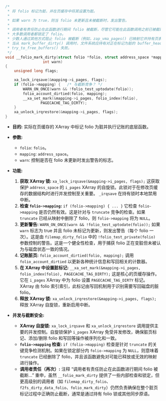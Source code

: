 ```c
/*
 * 将 folio 标记为脏，并在页缓存中将其设置为脏。
 *
 * 如果 warn 为 true，则当 folio 未更新且未被截断时，发出警告。
 *
 * 调用者有责任防止在此函数进行期间 folio 被截断，尽管它可能在此函数调用之前已被截断。
 * 大多数调用者都锁定了 folio。
 * 少数人通过其他方式阻止 folio 被截断（例如，zap_vma_pages() 已映射它并持有页表锁）。
 * 当从 mark_buffer_dirty() 调用时，文件系统应持有对正在标记为脏的 buffer_head 的引用，这会导致
 * try_to_free_buffers() 失败。
 */
void __folio_mark_dirty(struct folio *folio, struct address_space *mapping,
			     int warn)
{
	unsigned long flags;

	xa_lock_irqsave(&mapping->i_pages, flags);
	if (folio->mapping) {	/* 与截断竞争？ */
		WARN_ON_ONCE(warn && !folio_test_uptodate(folio));
		folio_account_dirtied(folio, mapping);
		__xa_set_mark(&mapping->i_pages, folio_index(folio),
				PAGECACHE_TAG_DIRTY);
	}
	xa_unlock_irqrestore(&mapping->i_pages, flags);
}
```

* **目的:** 实际在页缓存的 XArray 中标记 folio 为脏并执行记账的底层函数。
* **参数:**
    * `folio`: `folio`。
    * `mapping`: `address_space`。
    * `warn`: 控制是否在 folio 未更新时发出警告的标志。
* **功能:**
    1. **获取 XArray 锁:** `xa_lock_irqsave(&mapping->i_pages, flags);` 这获取保护 `address_space` 的 `i_pages` XArray 的自旋锁。此锁对于在修改页缓存的数据结构时进行并发控制至关重要。 `_irqsave` 在持有锁时本地禁用中断。
    2. **检查 `folio->mapping`:** `if (folio->mapping) { ... }` 它检查 `folio->mapping` 是否仍然有效。这是针对与 `truncate` 竞争的检查。如果 `truncate` 已经从映射中删除了 folio，则 `folio->mapping` 将为 `NULL`。
    3. **更新警告:** `WARN_ON_ONCE(warn && !folio_test_uptodate(folio));` 如果 `warn` 标志为 true 并且 folio 未标记为更新，则发出警告（每个 folio 一次）。这是由 `filemap_dirty_folio` 中的 `!folio_test_private(folio)` 参数控制的警告。这是一个健全性检查，用于捕获 folio 正在变脏但未被认为与磁盘状态一致的情况。
    4. **记账脏页:** `folio_account_dirtied(folio, mapping);` 调用 `folio_account_dirtied` 以更新各种统计信息和写回相关的计数器。
    5. **在 XArray 中设置脏标记:** `__xa_set_mark(&mapping->i_pages, folio_index(folio), PAGECACHE_TAG_DIRTY);` 这是核心的页缓存操作。它在 `i_pages` XArray 中为 folio 设置 `PAGECACHE_TAG_DIRTY` 标记。 XArray 由 folio 索引索引，此标记由写回机制用于识别需要写回磁盘的脏 folio。
    6. **释放 XArray 锁:** `xa_unlock_irqrestore(&mapping->i_pages, flags);` 释放 XArray 自旋锁，重新启用中断。

* **并发与截断安全:**
    * **XArray 自旋锁:** `xa_lock_irqsave` 和 `xa_unlock_irqrestore` 调用提供主要的并发控制。自旋锁保护 `i_pages` XArray 免受并发修改，确保脏页标记、添加/删除 folio 和写回等操作被序列化和一致。
    * **`folio->mapping` 检查:** `if (folio->mapping)` 检查是针对 `truncate` 的关键竞争检测机制。如果在锁定部分内 `folio->mapping` 为 `NULL`，则意味着 `truncate` 已经删除了 folio，并且该函数避免对可能已释放或无效的映射进行操作。
    * **调用者责任（再次）:** 注释 “调用者有责任防止在此函数进行期间 folio 被截断...” 重申，虽然 `__folio_mark_dirty` 提供了一些内部检查和锁定，但更高级别的调用者（如 `filemap_dirty_folio`、`f2fs_dirty_data_folio`、`folio_mark_dirty`）仍然负责确保在整个脏页标记过程中正确防止截断，通常是通过持有 folio 锁或其他同步原语。